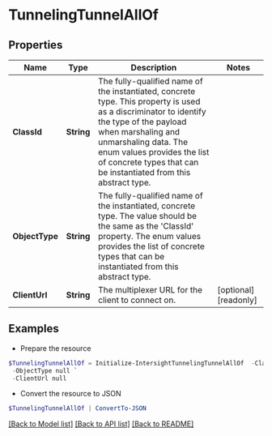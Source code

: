 # TunnelingTunnelAllOf
## Properties

Name | Type | Description | Notes
------------ | ------------- | ------------- | -------------
**ClassId** | **String** | The fully-qualified name of the instantiated, concrete type. This property is used as a discriminator to identify the type of the payload when marshaling and unmarshaling data. The enum values provides the list of concrete types that can be instantiated from this abstract type. | 
**ObjectType** | **String** | The fully-qualified name of the instantiated, concrete type. The value should be the same as the &#39;ClassId&#39; property. The enum values provides the list of concrete types that can be instantiated from this abstract type. | 
**ClientUrl** | **String** | The multiplexer URL for the client to connect on. | [optional] [readonly] 

## Examples

- Prepare the resource
```powershell
$TunnelingTunnelAllOf = Initialize-IntersightTunnelingTunnelAllOf  -ClassId null `
 -ObjectType null `
 -ClientUrl null
```

- Convert the resource to JSON
```powershell
$TunnelingTunnelAllOf | ConvertTo-JSON
```

[[Back to Model list]](../README.md#documentation-for-models) [[Back to API list]](../README.md#documentation-for-api-endpoints) [[Back to README]](../README.md)

